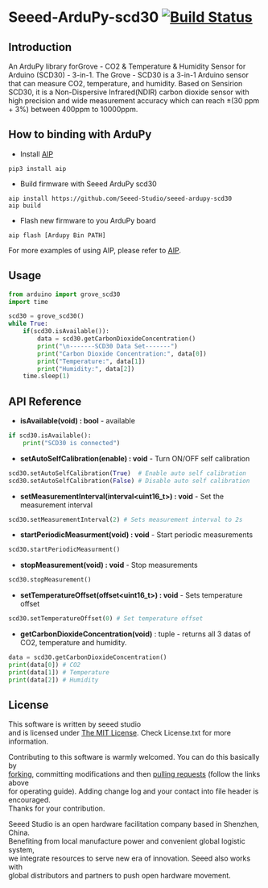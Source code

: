 # Seeed-ArduPy-scd30 [![Build Status](https://travis-ci.com/Seeed-Studio/seeed-ardupy-scd30.svg?branch=master)](https://travis-ci.com/Seeed-Studio/seeed-ardupy-scd30)

## Introduction

An ArduPy library forGrove - CO2 & Temperature & Humidity Sensor for Arduino (SCD30) - 3-in-1. The Grove - SCD30 is a 3-in-1 Arduino sensor that can measure CO2, temperature, and humidity. Based on Sensirion SCD30, it is a Non-Dispersive Infrared(NDIR) carbon dioxide sensor with high precision and wide measurement accuracy which can reach ±(30 ppm + 3%) between 400ppm to 10000ppm.



## How to binding with ArduPy

- Install [AIP](https://github.com/Seeed-Studio/ardupy-aip)
```shell
pip3 install aip
```
- Build firmware with Seeed ArduPy scd30
```shell
aip install https://github.com/Seeed-Studio/seeed-ardupy-scd30
aip build
```
- Flash new firmware to you ArduPy board
```shell
aip flash [Ardupy Bin PATH]
```
For more examples of using AIP, please refer to [AIP](https://github.com/Seeed-Studio/ardupy-aip).

## Usage

```python
from arduino import grove_scd30
import time

scd30 = grove_scd30()
while True:
    if(scd30.isAvailable()):
        data = scd30.getCarbonDioxideConcentration()
        print("\n-------SCD30 Data Set-------")
        print("Carbon Dioxide Concentration:", data[0])
        print("Temperature:", data[1])
        print("Humidity:", data[2])
    time.sleep(1)
```

## API Reference

- **isAvailable(void) : bool** - available

```py
if scd30.isAvailable():
    print("SCD30 is connected")
```

- **setAutoSelfCalibration(enable<bool>) : void** - Turn ON/OFF self calibration

```py
scd30.setAutoSelfCalibration(True)  # Enable auto self calibration
scd30.setAutoSelfCalibration(False) # Disable auto self calibration
```

- **setMeasurementInterval(interval<uint16_t>) : void** - Set the measurement interval

```py
scd30.setMeasurementInterval(2) # Sets measurement interval to 2s
```

- **startPeriodicMeasurment(void) : void** - Start periodic measurements

```py
scd30.startPeriodicMeasurment()
```

- **stopMeasurement(void) : void** - Stop measurements

```py
scd30.stopMeasurement()
```

- **setTemperatureOffset(offset<uint16_t>) : void** - Sets temperature offset

```py
scd30.setTemperatureOffset(0) # Set temperature offset
```

- **getCarbonDioxideConcentration(void)** : tuple - returns all 3 datas of CO2, temperature and humidity.

```py
data = scd30.getCarbonDioxideConcentration()
print(data[0]) # CO2
print(data[1]) # Temperature
print(data[2]) # Humidity
```


## License

This software is written by seeed studio<br>
and is licensed under [The MIT License](http://opensource.org/licenses/mit-license.php). Check License.txt for more information.<br>

Contributing to this software is warmly welcomed. You can do this basically by<br>
[forking](https://help.github.com/articles/fork-a-repo), committing modifications and then [pulling requests](https://help.github.com/articles/using-pull-requests) (follow the links above<br>
for operating guide). Adding change log and your contact into file header is encouraged.<br>
Thanks for your contribution.

Seeed Studio is an open hardware facilitation company based in Shenzhen, China. <br>
Benefiting from local manufacture power and convenient global logistic system, <br>
we integrate resources to serve new era of innovation. Seeed also works with <br>
global distributors and partners to push open hardware movement.<br>